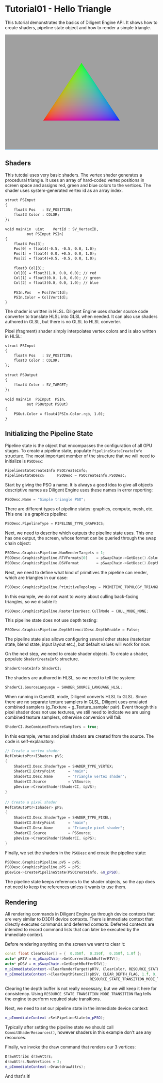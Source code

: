 # Tutorial01 - Hello Triangle

This tutorial demonstrates the basics of Diligent Engine API. It shows how to create shaders, pipeline state object
and how to render a simple triangle.

![](Screenshot.png)

## Shaders

This tutotial uses very basic shaders. The vertex shader generates a procedural triangle. It uses an array of hard-coded
vertex positions in screen space and assigns red, green and blue colors to the vertices. The shader uses system-generated
vertex id as an array index.

```hlsl
struct PSInput 
{ 
    float4 Pos   : SV_POSITION; 
    float3 Color : COLOR; 
};

void main(in  uint    VertId : SV_VertexID,
          out PSInput PSIn) 
{
    float4 Pos[3];
    Pos[0] = float4(-0.5, -0.5, 0.0, 1.0);
    Pos[1] = float4( 0.0, +0.5, 0.0, 1.0);
    Pos[2] = float4(+0.5, -0.5, 0.0, 1.0);

    float3 Col[3];
    Col[0] = float3(1.0, 0.0, 0.0); // red
    Col[1] = float3(0.0, 1.0, 0.0); // green
    Col[2] = float3(0.0, 0.0, 1.0); // blue

    PSIn.Pos   = Pos[VertId];
    PSIn.Color = Col[VertId];
}
```
The shader is written in HLSL. Diligent Engine uses shader source code converter to translate HLSL
into GLSL when needed. It can also use shaders authored in GLSL, but there is no GLSL to HLSL converter.

Pixel (fragment) shader simply interpolates vertex colors and is also written in HLSL:

```hlsl
struct PSInput 
{ 
    float4 Pos   : SV_POSITION; 
    float3 Color : COLOR; 
};

struct PSOutput
{ 
    float4 Color : SV_TARGET; 
};

void main(in  PSInput  PSIn,
          out PSOutput PSOut)
{
    PSOut.Color = float4(PSIn.Color.rgb, 1.0);
}
```

## Initializing the Pipeline State

Pipeline state is the object that encompasses the configuration of all GPU stages. To create a pipeline state,
populate `PipelineStateCreateInfo` structure. The most important member of the structure that we will need to
initialize is `PSODesc`:

```cpp
PipelineStateCreateInfo PSOCreateInfo;
PipelineStateDesc&      PSODesc = PSOCreateInfo.PSODesc;
```

Start by giving the PSO a name. It is always a good idea to give all objects descriptive names as
Diligent Engine uses these names in error reporting:

```cpp
PSODesc.Name = "Simple triangle PSO"; 
```

There are different types of pipeline states: graphics, compute, mesh, etc. This one is a graphics pipeline:

```cpp
PSODesc.PipelineType = PIPELINE_TYPE_GRAPHICS;
```

Next, we need to describe which outputs the pipeline state uses. This one has one output, the screen,
whose format can be queried through the swap chain object:

```cpp
PSODesc.GraphicsPipeline.NumRenderTargets = 1;
PSODesc.GraphicsPipeline.RTVFormats[0]    = pSwapChain->GetDesc().ColorBufferFormat;
PSODesc.GraphicsPipeline.DSVFormat        = pSwapChain->GetDesc().DepthBufferFormat;
```

Next, we need to define what kind of primitives the pipeline can render, which are triangles in our case:

```cpp
PSODesc.GraphicsPipeline.PrimitiveTopology = PRIMITIVE_TOPOLOGY_TRIANGLE_LIST;
```

In this example, we do not want to worry about culling back-facing triangles, so we disable it:

```cpp
PSODesc.GraphicsPipeline.RasterizerDesc.CullMode = CULL_MODE_NONE;
```

This pipeline state does not use depth testing:

```cpp
PSODesc.GraphicsPipeline.DepthStencilDesc.DepthEnable = False;
```

The pipeline state also allows configuring several other states (rasterizer state, blend state, input layout etc.),
but default values will work for now.

On the next step, we need to create shader objects. To create a shader, populate `ShaderCreateInfo` structure.

```cpp
ShaderCreateInfo ShaderCI;
```

The shaders are authored in HLSL, so we need to tell the system:

```cpp
ShaderCI.SourceLanguage = SHADER_SOURCE_LANGUAGE_HLSL;
```

When running in OpenGL mode, Diligent converts HLSL to GLSL. Since there are no separate
texture samplers in GLSL, Diligent uses emulated combined samplers 
(g_Texture + g_Texture_sampler pair). Event though this pixel shader does not use textures,
we still need to indicate we are using combined texture samplers, otherwise conversion will fail:

```cpp
ShaderCI.UseCombinedTextureSamplers = true;
```

In this example, vertex and pixel shaders are created from the source. The code is self-explanatory:

```cpp
// Create a vertex shader
RefCntAutoPtr<IShader> pVS;
{
    ShaderCI.Desc.ShaderType = SHADER_TYPE_VERTEX;
    ShaderCI.EntryPoint      = "main";
    ShaderCI.Desc.Name       = "Triangle vertex shader";
    ShaderCI.Source          = VSSource;
    pDevice->CreateShader(ShaderCI, &pVS);
}

// Create a pixel shader
RefCntAutoPtr<IShader> pPS;
{
    ShaderCI.Desc.ShaderType = SHADER_TYPE_PIXEL;
    ShaderCI.EntryPoint      = "main";
    ShaderCI.Desc.Name       = "Triangle pixel shader";
    ShaderCI.Source          = PSSource;
    pDevice->CreateShader(ShaderCI, &pPS);
}
```

Finally, we set the shaders in the `PSODesc` and create the pipeline state:

```cpp
PSODesc.GraphicsPipeline.pVS = pVS;
PSODesc.GraphicsPipeline.pPS = pPS;
pDevice->CreatePipelineState(PSOCreateInfo, &m_pPSO);
```

The pipeline state keeps references to the shader objects, so the app does not need to keep the references
unless it wants to use them.

## Rendering

All rendering commands in Diligent Engine go through device contexts that are very 
similar to D3D11 device contexts. There is immediate context that directly 
executes commands and deferred contexts. Deferred contexts are intended to record command 
lists that can later be executed by the immediate context.

Before rendering anything on the screen we want to clear it:

```cpp
const float ClearColor[] = {  0.350f,  0.350f,  0.350f, 1.0f }; 
auto* pRTV = m_pSwapChain->GetCurrentBackBufferRTV();
auto* pDSV = m_pSwapChain->GetDepthBufferDSV();
m_pImmediateContext->ClearRenderTarget(pRTV, ClearColor, RESOURCE_STATE_TRANSITION_MODE_TRANSITION);
m_pImmediateContext->ClearDepthStencil(pDSV, CLEAR_DEPTH_FLAG, 1.f, 0,
                                       RESOURCE_STATE_TRANSITION_MODE_TRANSITION);
```

Clearing the depth buffer is not really necessary, but we will keep it here for consistency.
Using `RESOURCE_STATE_TRANSITION_MODE_TRANSITION` flag tells the engine to perform required
state transitions.

Next, we need to set our pipeline state in the immediate device context:

```cpp
m_pImmediateContext->SetPipelineState(m_pPSO);
```

Typically after setting the pipeline state we should call `CommitShaderResources()`,
however shaders in this example don't use any resources.

Finally, we invoke the draw command that renders our 3 vertices:

```cpp
DrawAttribs drawAttrs;
drawAttrs.NumVertices = 3;
m_pImmediateContext->Draw(drawAttrs);
```

And that's it!
